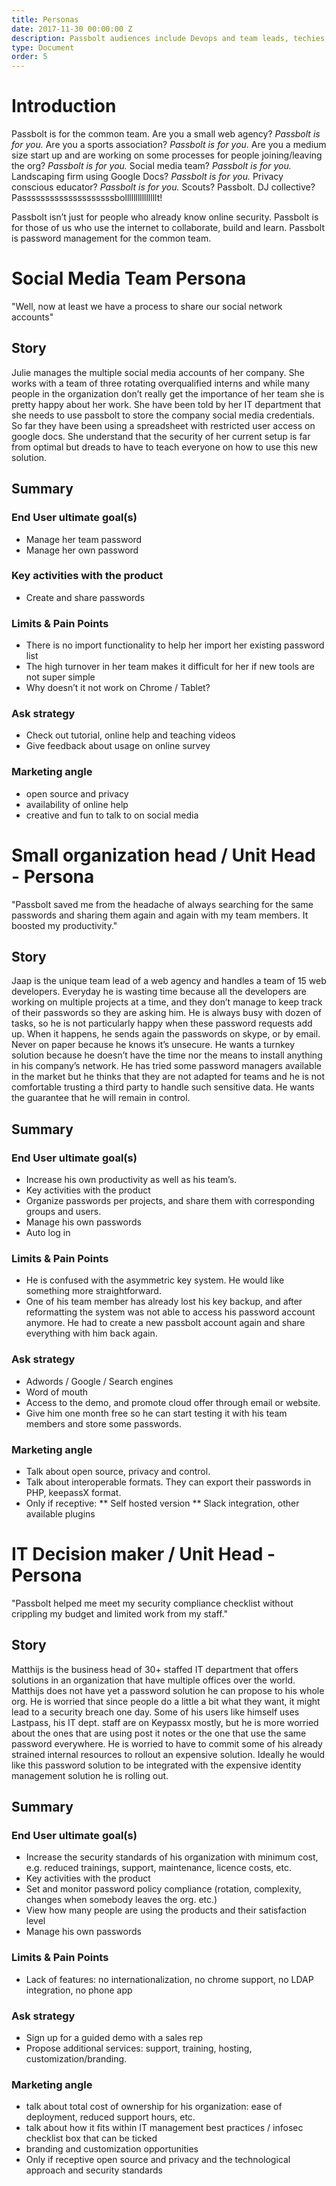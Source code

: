 ```yaml
---
title: Personas
date: 2017-11-30 00:00:00 Z
description: Passbolt audiences include Devops and team leads, techies, digital early adopters, privacy advocates (including #edtech communities) and more. This page lists some typical personas. 
type: Document
order: 5
---
```


# Introduction

Passbolt is for the common team. Are you a small web agency? *Passbolt is for you.* Are you a sports association? *Passbolt is for you.* Are you a medium size start up and are working on some processes for people joining/leaving the org? *Passbolt is for you.* Social media team? *Passbolt is for you.* Landscaping firm using Google Docs? *Passbolt is for you.* Privacy conscious educator? *Passbolt is for you.* Scouts? Passbolt. DJ collective? Passssssssssssssssssssbolllllllllllllllt!

Passbolt isn’t just for people who already know online security. Passbolt is for those of us who use the internet to collaborate, build and learn. Passbolt is password management for the common team.

# Social Media Team Persona
"Well, now at least we have a process to share our social network accounts"

## Story
Julie manages the multiple social media accounts of her company. She works with a team of three rotating overqualified interns and while many people in the organization don’t really get the importance of her team she is pretty happy about her work. She have been told by her IT department that she needs to use passbolt to store the company social media credentials. So far they have been using a spreadsheet with restricted user access on google docs. She understand that the security of her current setup is far from optimal but dreads to have to teach everyone on how to use this new solution.

## Summary

### End User ultimate goal(s) 

* Manage her team password
* Manage her own password

### Key activities with the product

* Create and share passwords

### Limits & Pain Points

* There is no import functionality to help her import her existing password list
* The high turnover in her team makes it difficult for her if new tools are not super simple
* Why doesn’t it not work on Chrome / Tablet?

### Ask strategy

* Check out tutorial, online help and teaching videos
* Give feedback about usage on online survey

### Marketing angle

* open source and privacy
* availability of online help
* creative and fun to talk to on social media

# Small organization head / Unit Head - Persona

"Passbolt saved me from the headache of always searching for the same passwords and sharing them again and again with my team members. It boosted my productivity."

## Story

Jaap is the unique team lead of a web agency and handles a team of 15 web developers. Everyday he is wasting time because all the developers are working on multiple projects at a time, and they don’t manage to keep track of their passwords so they are asking him. He is always busy with dozen of tasks, so he is not particularly happy when these password requests add up. When it happens, he sends again the passwords on skype, or by email. Never on paper because he knows it’s unsecure. He wants a turnkey solution because he doesn’t have the time nor the means to install anything in his company’s network. He has tried some password managers available in the market but he thinks that they are not adapted for teams and he is not comfortable trusting a third party to handle such sensitive data. He wants the guarantee that he will remain in control.

## Summary

### End User ultimate goal(s) 

* Increase his own productivity as well as his team’s.
* Key activities with the product
* Organize passwords per projects, and share them with corresponding groups and users.
* Manage his own passwords
* Auto log in

### Limits & Pain Points

* He is confused with the asymmetric key system. He would like something more straightforward.
* One of his team member has already lost his key backup, and after reformatting the system was not able to access his password account anymore. He had to create a new passbolt account again and share everything with him back again.

### Ask strategy

* Adwords / Google / Search engines
* Word of mouth
* Access to the demo, and promote cloud offer through email or website.
* Give him one month free so he can start testing it with his team members and store some passwords.

### Marketing angle

* Talk about open source, privacy and control. 
* Talk about interoperable formats. They can export their passwords in PHP, keepassX format.
* Only if receptive:
** Self hosted version
** Slack integration, other available plugins

# IT Decision maker / Unit Head - Persona
"Passbolt helped me meet my security compliance checklist without crippling my budget and limited work from my staff."

## Story
Matthijs is the business head of 30+ staffed IT department that offers solutions in an organization that have multiple offices over the world. Matthijs does not have yet a password solution he can propose to his whole org. He is worried that since people do a little a bit what they want, it might lead to a security breach one day. Some of his users like himself uses Lastpass, his IT dept. staff are on Keypassx mostly, but he is more worried about the ones that are using post it notes or the one that use the same password everywhere. He is worried to have to commit some of his already strained internal resources to rollout an expensive solution. Ideally he would like this password solution to be integrated with the expensive identity management solution he is rolling out.

## Summary

### End User ultimate goal(s) 

* Increase the security standards of his organization with minimum cost, e.g. reduced trainings, support, maintenance, licence costs, etc.
* Key activities with the product
* Set and monitor password policy compliance (rotation, complexity, changes when somebody leaves the org. etc.)
* View how many people are using the products and their satisfaction level
* Manage his own passwords

### Limits & Pain Points

* Lack of features: no internationalization, no chrome support, no LDAP integration, no phone app

### Ask strategy

* Sign up for a guided demo with a sales rep
* Propose additional services: support, training, hosting, customization/branding.

### Marketing angle

* talk about total cost of ownership for his organization: ease of deployment, reduced support hours, etc.
* talk about how it fits within IT management best practices / infosec checklist box that can be ticked
* branding and customization opportunities
* Only if receptive open source and privacy and the technological approach and security standards

